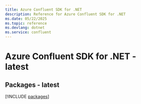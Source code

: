```yaml
---
title: Azure Confluent SDK for .NET
description: Reference for Azure Confluent SDK for .NET
ms.date: 05/22/2025
ms.topic: reference
ms.devlang: dotnet
ms.service: confluent
---
```

# Azure Confluent SDK for .NET - latest
## Packages - latest
[!INCLUDE [packages](confluent-index.md)]